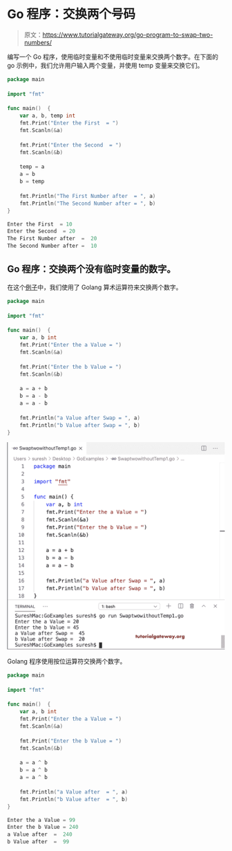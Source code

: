 # Go 程序：交换两个号码

> 原文：<https://www.tutorialgateway.org/go-program-to-swap-two-numbers/>

编写一个 Go 程序，使用临时变量和不使用临时变量来交换两个数字。在下面的 go 示例中，我们允许用户输入两个变量，并使用 temp 变量来交换它们。

```go
package main

import "fmt"

func main()  {
    var a, b, temp int
    fmt.Print("Enter the First  = ")
    fmt.Scanln(&a)

    fmt.Print("Enter the Second  = ")
    fmt.Scanln(&b)

    temp = a
    a = b
    b = temp

    fmt.Println("The First Number after  = ", a)
    fmt.Println("The Second Number after = ", b)
}
```

```go
Enter the First  = 10
Enter the Second  = 20
The First Number after  =  20
The Second Number after =  10
```

## Go 程序：交换两个没有临时变量的数字。

在这个[例子](https://www.tutorialgateway.org/go-programs/)中，我们使用了 Golang 算术运算符来交换两个数字。

```go
package main

import "fmt"

func main()  {
    var a, b int
    fmt.Print("Enter the a Value = ")
    fmt.Scanln(&a)

    fmt.Print("Enter the b Value = ")
    fmt.Scanln(&b)

    a = a + b
    b = a - b
    a = a - b

    fmt.Println("a Value after Swap = ", a)
    fmt.Println("b Value after Swap = ", b)
}
```

![Go Program to Swap Two Numbers without temp variable 2](img/be9aea4ffcd329290d81113146a7ba37.png)

Golang 程序使用按位运算符交换两个数字。

```go
package main

import "fmt"

func main()  {
    var a, b int
    fmt.Print("Enter the a Value = ")
    fmt.Scanln(&a)

    fmt.Print("Enter the b Value = ")
    fmt.Scanln(&b)

    a = a ^ b
    b = a ^ b
    a = a ^ b

    fmt.Println("a Value after  = ", a)
    fmt.Println("b Value after  = ", b)
}
```

```go
Enter the a Value = 99
Enter the b Value = 240
a Value after  =  240
b Value after  =  99
```